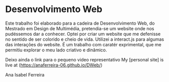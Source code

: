 # Desenvolvimento Web

Este trabalho foi elaborado para a cadeira de Desenvolvimento Web, do Mestrado em Design de Multimédia, pretendia-se um website onde nos pudéssemos dar a conhecer.
Optei por criar um website que me defenisse no sentido de ser colorido e cheio de vida. Utilizei a interact.js para algumas das interações do website.
É um trabalho com caratér exprimental, que me permitiu explorar o meu lado criativo e dinâmico.

Deixo ainda o link para o pequeno video representativo
My [personal site] is live at (https://anaferreira-06.github.io/DWeb/)


Ana Isabel Ferreira 


